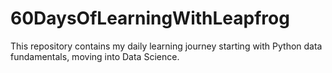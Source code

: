 # 60DaysOfLearningWithLeapfrog
This repository contains my daily learning journey starting with Python data fundamentals, moving into Data Science.
